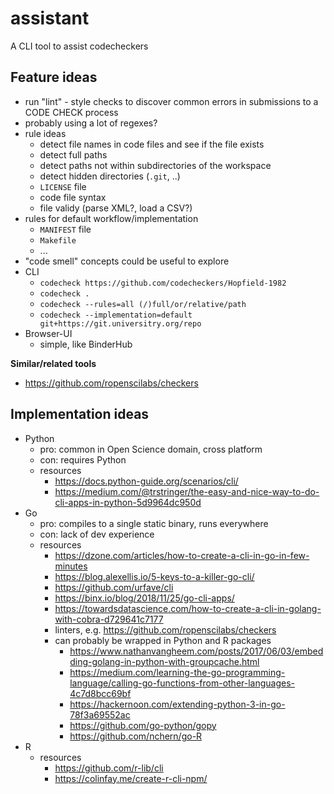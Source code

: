 # assistant

A CLI tool to assist codecheckers

## Feature ideas

- run "lint" - style checks to discover common errors in submissions to a CODE CHECK process
- probably using a lot of regexes?
- rule ideas
  - detect file names in code files and see if the file exists
  - detect full paths
  - detect paths not within subdirectories of the workspace
  - detect hidden directories (`.git`, ..)
  - `LICENSE` file
  - code file syntax
  - file validy (parse XML?, load a CSV?)
- rules for default workflow/implementation
  - `MANIFEST` file
  - `Makefile`
  - ...
- "code smell" concepts could be useful to explore
- CLI
  - `codecheck https://github.com/codecheckers/Hopfield-1982`
  - `codecheck .`
  - `codecheck --rules=all (/)full/or/relative/path`
  - `codecheck --implementation=default git+https://git.universitry.org/repo`
- Browser-UI
  - simple, like BinderHub
  
**Similar/related tools**

- https://github.com/ropenscilabs/checkers

## Implementation ideas

- Python
  - pro: common in Open Science domain, cross platform
  - con: requires Python
  - resources
    - https://docs.python-guide.org/scenarios/cli/
    - https://medium.com/@trstringer/the-easy-and-nice-way-to-do-cli-apps-in-python-5d9964dc950d
- Go
  - pro: compiles to a single static binary, runs everywhere
  - con: lack of dev experience
  - resources
    - https://dzone.com/articles/how-to-create-a-cli-in-go-in-few-minutes
    - https://blog.alexellis.io/5-keys-to-a-killer-go-cli/
    - https://github.com/urfave/cli
    - https://binx.io/blog/2018/11/25/go-cli-apps/
    - https://towardsdatascience.com/how-to-create-a-cli-in-golang-with-cobra-d729641c7177
    - linters, e.g. https://github.com/ropenscilabs/checkers
    - can probably be wrapped in Python and R packages
      - https://www.nathanvangheem.com/posts/2017/06/03/embedding-golang-in-python-with-groupcache.html
      - https://medium.com/learning-the-go-programming-language/calling-go-functions-from-other-languages-4c7d8bcc69bf
      - https://hackernoon.com/extending-python-3-in-go-78f3a69552ac
      - https://github.com/go-python/gopy
      - https://github.com/nchern/go-R
- R
  - resources
    - https://github.com/r-lib/cli
    - https://colinfay.me/create-r-cli-npm/
